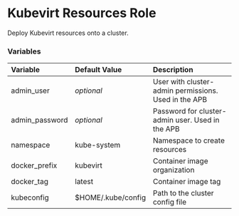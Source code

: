 # Kubevirt Resources Role

Deploy Kubevirt resources onto a cluster.

### Variables
| Variable        | Default Value           | Description  |
|:------------- |:-------------|:----- |
| admin_user | _optional_ | User with cluster-admin permissions. Used in the APB |
| admin_password | _optional_ | Password for cluster-admin user. Used in the APB |
| namespace | kube-system | Namespace to create resources |
| docker_prefix | kubevirt | Container image organization |
| docker_tag | latest | Container image tag |
| kubeconfig | $HOME/.kube/config | Path to the cluster config file |
